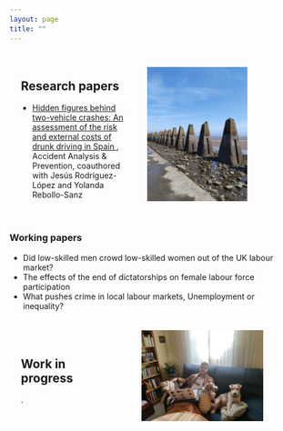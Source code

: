```yaml
---
layout: page
title: ""
---
```


<div style="display: flex; align-items: center;">
  <div style="flex: 1; padding: 20px;">
    <h2>Research papers</h2>
    <ul style="list-style-type: disc; padding-left: 20px;">
      <li>
        <a href="https://www.sciencedirect.com/science/article/pii/S0001457519302726">
          Hidden figures behind two-vehicle crashes: An assessment of the risk and external costs of drunk driving in Spain
        </a>,
        Accident Analysis & Prevention, coauthored with Jesús Rodríguez-López and Yolanda Rebollo-Sanz
      </li>
    </ul>
  </div>
  <div style="max-width: 50%; padding: 10px;">
    <img src="/images/cramond.jpeg" alt="Cramond" width="70%" height="70%">
  </div>
</div>


### Working papers
- Did low-skilled men crowd low-skilled women out of the UK labour market?
- The effects of the end of dictatorships on female labour force participation
- What pushes crime in local labour markets, Unemployment or inequality?

<div style="display: flex; align-items: center;">
  <div style="flex: 1; padding: 20px;">
    <h2>Work in progress</h2>
    <p>.</p>
  </div>
  <div style= "max-width: 50%; padding: 20px;">
    <img src="/images/dogs.jpeg" alt="Doggies" width="85%" height="85%">
  </div>
</div>
